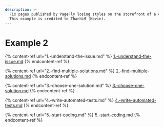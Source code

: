 ```yaml
---
description: >-
  Fix pages published by PageFly losing styles on the storefront of a customer.
  This example is credited to ThanhLM (Kevin).
---
```


# Example 2

{% content-ref url="1.-understand-the-issue.md" %}
[1.-understand-the-issue.md](1.-understand-the-issue.md)
{% endcontent-ref %}

{% content-ref url="2.-find-multiple-solutions.md" %}
[2.-find-multiple-solutions.md](2.-find-multiple-solutions.md)
{% endcontent-ref %}

{% content-ref url="3.-choose-one-solution.md" %}
[3.-choose-one-solution.md](3.-choose-one-solution.md)
{% endcontent-ref %}

{% content-ref url="4.-write-automated-tests.md" %}
[4.-write-automated-tests.md](4.-write-automated-tests.md)
{% endcontent-ref %}

{% content-ref url="5.-start-coding.md" %}
[5.-start-coding.md](5.-start-coding.md)
{% endcontent-ref %}
